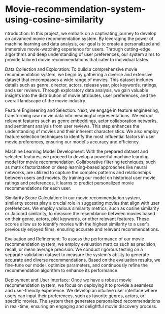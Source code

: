 # Movie-recommendation-system-using-cosine-similarity


ntroduction:
In this project, we embark on a captivating journey to develop an advanced movie recommendation system. By leveraging the power of machine learning and data analysis, our goal is to create a personalized and immersive movie-watching experience for users. Through cutting-edge algorithms and deep understanding of user preferences, our system aims to provide tailored movie recommendations that cater to individual tastes.

Data Collection and Exploration:
To build a comprehensive movie recommendation system, we begin by gathering a diverse and extensive dataset that encompasses a wide range of movies. This dataset includes details such as genre, director, actors, release year, plot keywords, ratings, and user reviews. Through exploratory data analysis, we gain valuable insights into the distribution of movie attributes, user preferences, and the overall landscape of the movie industry.

Feature Engineering and Selection:
Next, we engage in feature engineering, transforming raw movie data into meaningful representations. We extract relevant features such as genre embeddings, actor collaboration networks, and sentiment analysis from user reviews. This step enhances the understanding of movies and their inherent characteristics. We also employ feature selection techniques to identify the most influential factors in user movie preferences, ensuring our model's accuracy and efficiency.

Machine Learning Model Development:
With the prepared dataset and selected features, we proceed to develop a powerful machine learning model for movie recommendation. Collaborative filtering techniques, such as matrix factorization or deep learning-based approaches like neural networks, are utilized to capture the complex patterns and relationships between users and movies. By training our model on historical user movie ratings and preferences, it learns to predict personalized movie recommendations for each user.

Similarity Score Calculation:
In our movie recommendation system, similarity scores play a crucial role in suggesting movies that align with user preferences. We employ various similarity metrics, such as cosine similarity or Jaccard similarity, to measure the resemblance between movies based on their genre, actors, plot keywords, or other relevant features. These scores allow us to identify movies with the highest similarity to a user's previously enjoyed films, ensuring accurate and relevant recommendations.

Evaluation and Refinement:
To assess the performance of our movie recommendation system, we employ evaluation metrics such as precision, recall, or mean average precision. We conduct rigorous testing on a separate validation dataset to measure the system's ability to generate accurate and diverse recommendations. Based on the evaluation results, we fine-tune our model, optimize parameters, and continuously refine the recommendation algorithm to enhance its performance.

Deployment and User Interface:
Once we have a robust movie recommendation system, we focus on deploying it to provide a seamless and user-friendly experience. We develop an intuitive user interface where users can input their preferences, such as favorite genres, actors, or specific movies. The system then generates personalized recommendations in real-time, ensuring an engaging and delightful movie discovery process.


